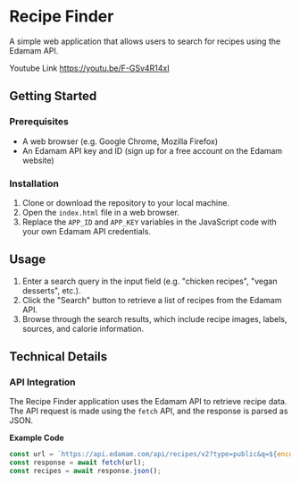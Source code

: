 **Recipe Finder**
================

A simple web application that allows users to search for recipes using the Edamam API.

Youtube Link https://youtu.be/F-GSv4R14xI

**Getting Started**
---------------

### Prerequisites

* A web browser (e.g. Google Chrome, Mozilla Firefox)
* An Edamam API key and ID (sign up for a free account on the Edamam website)

### Installation

1. Clone or download the repository to your local machine.
2. Open the `index.html` file in a web browser.
3. Replace the `APP_ID` and `APP_KEY` variables in the JavaScript code with your own Edamam API credentials.

**Usage**
-----

1. Enter a search query in the input field (e.g. "chicken recipes", "vegan desserts", etc.).
2. Click the "Search" button to retrieve a list of recipes from the Edamam API.
3. Browse through the search results, which include recipe images, labels, sources, and calorie information.

**Technical Details**
-------------------

### API Integration

The Recipe Finder application uses the Edamam API to retrieve recipe data. The API request is made using the `fetch` API, and the response is parsed as JSON.

**Example Code**
```javascript
const url = `https://api.edamam.com/api/recipes/v2?type=public&q=${encodeURIComponent(query)}&app_id=${41bdfd5d}&app_key=${7f2091ec55463781d65b0ddcd451ecac}`;
const response = await fetch(url);
const recipes = await response.json();